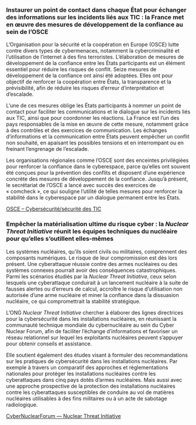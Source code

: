 ### Instaurer un point de contact dans chaque État pour échanger des informations sur les incidents liés aux TIC : la France met en œuvre des mesures de développement de la confiance au sein de l’OSCE

L’Organisation pour la sécurité et la coopération en Europe (OSCE) lutte contre divers types de cybermenaces, notamment la cybercriminalité et l’utilisation de l’internet à des fins terroristes. L’élaboration de mesures de développement de la confiance entre les États participants est un élément essentiel pour réduire les risques de conflit. Seize mesures de développement de la confiance ont ainsi été adoptées. Elles ont pour objectif de renforcer la coopération entre États, la transparence et la prévisibilité, afin de réduire les risques d’erreur d’interprétation et d’escalade.

L’une de ces mesures oblige les États participants à nommer un point de contact pour faciliter les communications et le dialogue sur les incidents liés aux TIC, ainsi que pour coordonner les réactions. La France est l’un des pays responsables de la mise en œuvre de cette mesure, notamment grâce à des contrôles et des exercices de communication. Les échanges d’informations et la communication entre États peuvent empêcher un conflit non souhaité, en apaisant les possibles tensions et en interrompant ou en freinant l’engrenage de l’escalade.

Les organisations régionales comme l’OSCE sont des enceintes privilégiées pour renforcer la confiance dans le cyberespace, parce qu’elles ont souvent été conçues pour la prévention des conflits et disposent d’une expérience concrète des mesures de développement de la confiance. Jusqu’à présent, le secrétariat de l’OSCE a lancé avec succès des exercices de « comcheck », ce qui souligne l’utilité de telles mesures pour renforcer la stabilité dans le cyberespace par un dialogue permanent entre les États.

[OSCE – Cybersécurité/sécurité des TIC](https://www.osce.org/fr/cyber-ict-security)


### Empêcher la matérialisation ultime du risque cyber : la _Nuclear Threat Initiative_ réunit les équipes techniques du nucléaire pour qu’elles s’outillent elles-mêmes

Les systèmes nucléaires, qu’ils soient civils ou militaires, comprennent des composants numériques. Le risque de leur compromission est dès lors présent. Une cyberattaque réussie contre des armes nucléaires ou des systèmes connexes pourrait avoir des conséquences catastrophiques. Parmi les scénarios étudiés par la _Nuclear Threat Initiative_, ceux selon lesquels une cyberattaque conduirait à un lancement nucléaire à la suite de fausses alertes ou d’erreurs de calcul, accroître le risque d’utilisation non autorisée d’une arme nucléaire et miner la confiance dans la dissuasion nucléaire, ce qui compromettrait la stabilité stratégique.

L’ONG _Nuclear Threat Initiative_ chercher à élaborer des lignes directrices pour la cybersécurité dans les installations nucléaires, en réunissant la communauté technique mondiale du cybernucléaire au sein du Cyber Nuclear Forum, afin de faciliter l’échange d’informations et favoriser un réseau relationnel sur lequel les exploitants nucléaires peuvent s’appuyer pour obtenir conseils et assistance.

Elle soutient également des études visant à formuler des recommandations sur les pratiques de cybersécurité dans les installations nucléaires. Par exemple à travers un comparatif des approches et règlementations nationales pour protéger les installations nucléaires contre les cyberattaques dans cinq pays dotés d’armes nucléaires. Mais aussi avec une approche prospective de la protection des installations nucléaires contre les cyberattaques susceptibles de conduire au vol de matières nucléaires utilisables à des fins militaires ou à un acte de sabotage radiologique.

[CyberNuclearForum — Nuclear Threat Initiative](https://www.nti.org/about/projects/addressing-cyber-nuclear-security-threats/)
